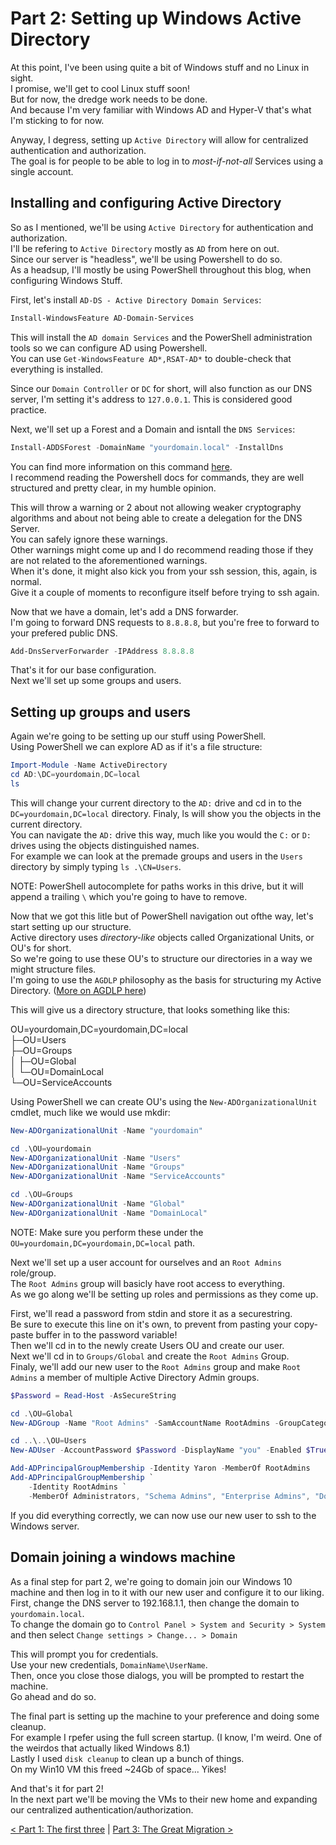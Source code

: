 # Part 2: Setting up Windows Active Directory

At this point, I've been using quite a bit of Windows stuff and no Linux in sight.  
I promise, we'll get to cool Linux stuff soon!  
But for now, the dredge work needs to be done.  
And because I'm very familiar with Windows AD and Hyper-V that's what I'm sticking to for now.  

Anyway, I degress, setting up `Active Directory` will allow for centralized authentication and authorization.  
The goal is for people to be able to log in to *most-if-not-all* Services using a single account.  

## Installing and configuring Active Directory

So as I mentioned, we'll be using `Active Directory` for authentication and authorization.  
I'll be refering to `Active Directory` mostly as `AD` from here on out.  
Since our server is "headless", we'll be using Powershell to do so.  
As a headsup, I'll mostly be using PowerShell throughout this blog, when configuring Windows Stuff.  

First, let's install `AD-DS - Active Directory Domain Services`:  

```PowerShell
Install-WindowsFeature AD-Domain-Services
```

This will install the `AD domain Services` and the PowerShell administration tools so we can configure AD using Powershell.  
You can use `Get-WindowsFeature AD*,RSAT-AD*` to double-check that everything is installed.  

Since our `Domain Controller` or `DC` for short, will also function as our DNS server,
I'm setting it's address to `127.0.0.1`. This is considered good practice.  

Next, we'll set up a Forest and a Domain and isntall the `DNS Services`:  

```Powershell
Install-ADDSForest -DomainName "yourdomain.local" -InstallDns
```

You can find more information on this command [here](https://docs.microsoft.com/en-us/powershell/module/addsdeployment/install-addsforest?view=win10-ps).  
I recommend reading the Powershell docs for commands, they are well structured and pretty clear, in my humble opinion.  

This will throw a warning or 2 about not allowing weaker cryptography algorithms and about not being able to create a delegation for the DNS Server.  
You can safely ignore these warnings.  
Other warnings might come up and I do recommend reading those if they are not related to the aforementioned warnings.  
When it's done, it might also kick you from your ssh session, this, again, is normal.  
Give it a couple of moments to reconfigure itself before trying to ssh again.  

Now that we have a domain, let's add a DNS forwarder.  
I'm going to forward DNS requests to `8.8.8.8`, but you're free to forward to your prefered public DNS.  

```Powershell
Add-DnsServerForwarder -IPAddress 8.8.8.8
```

That's it for our base configuration.  
Next we'll set up some groups and users.  

## Setting up groups and users

Again we're going to be setting up our stuff using PowerShell.  
Using PowerShell we can explore AD as if it's a file structure:  

```Powershell
Import-Module -Name ActiveDirectory
cd AD:\DC=yourdomain,DC=local
ls
```

This will change your current directory to the `AD:` drive and cd in to the `DC=yourdomain,DC=local` directory.
Finaly, ls will show you the objects in the current directory.  
You can navigate the `AD:` drive this way, much like you would the `C:` or `D:` drives using the objects distinguished names.  
For example we can look at the premade groups and users in the `Users` directory by simply typing `ls .\CN=Users`.  

NOTE: PowerShell autocomplete for paths works in this drive, but it will append a trailing `\` which you're going to have to remove.  

Now that we got this litle but of PowerShell navigation out ofthe way, let's start setting up our structure.  
Active directory uses *directory-like* objects called Organizational Units, or OU's for short.  
So we're going to use these OU's to structure our directories in a way we might structure files.  
I'm going to use the `AGDLP` philosophy as the basis for structuring my Active Directory. ([More on AGDLP here](https://en.wikipedia.org/wiki/AGDLP))  

This will give us a directory structure, that looks something like this:  

OU=yourdomain,DC=yourdomain,DC=local  
  ├─OU=Users  
  ├─OU=Groups  
  │  ├─OU=Global  
  │  └─OU=DomainLocal  
  └─OU=ServiceAccounts  

Using PowerShell we can create OU's using the `New-ADOrganizationalUnit` cmdlet, much like we would use mkdir:  

```Powershell
New-ADOrganizationalUnit -Name "yourdomain"

cd .\OU=yourdomain
New-ADOrganizationalUnit -Name "Users"
New-ADOrganizationalUnit -Name "Groups"
New-ADOrganizationalUnit -Name "ServiceAccounts"

cd .\OU=Groups
New-ADOrganizationalUnit -Name "Global"
New-ADOrganizationalUnit -Name "DomainLocal"
```

NOTE: Make sure you perform these under the `OU=yourdomain,DC=yourdomain,DC=local` path.  

Next we'll set up a user account for ourselves and an `Root Admins` role/group.  
The `Root Admins` group will basicly have root access to everything.  
As we go along we'll be setting up roles and permissions as they come up.  

First, we'll read a password from stdin and store it as a securestring.  
Be sure to execute this line on it's own, to prevent from pasting your copy-paste buffer in to the password variable!  
Then we'll cd in to the newly create Users OU and create our user.  
Next we'll cd in to `Groups/Global` and create the `Root Admins` Group.  
Finaly, we'll add our new user to the `Root Admins` group and make `Root Admins` a member of multiple Active Directory Admin groups.  

```Powershell
$Password = Read-Host -AsSecureString

cd .\OU=Global
New-ADGroup -Name "Root Admins" -SamAccountName RootAdmins -GroupCategory Security -GroupScope Global

cd ..\..\OU=Users
New-ADUser -AccountPassword $Password -DisplayName "you" -Enabled $True -Name "you" -PasswordNeverExpires $True

Add-ADPrincipalGroupMembership -Identity Yaron -MemberOf RootAdmins
Add-ADPrincipalGroupMembership `
    -Identity RootAdmins `
    -MemberOf Administrators, "Schema Admins", "Enterprise Admins", "Domain Admins", "Group Policy Creator Owners"
```

If you did everything correctly, we can now use our new user to ssh to the Windows server.  

## Domain joining a windows machine

As a final step for part 2, we're going to domain join our Windows 10 machine
and then log in to it with our new user and configure it to our liking.  
First, change the DNS server to 192.168.1.1, then change the domain to `yourdomain.local`.  
To change the domain go to `Control Panel > System and Security > System` and then select `Change settings > Change... > Domain`

This will prompt you for credentials.  
Use your new credentials, `DomainName\UserName`.  
Then, once you close those dialogs, you will be prompted to restart the machine.  
Go ahead and do so.  

The final part is setting up the machine to your preference and doing some cleanup.  
For example I rpefer using the full screen startup. (I know, I'm weird. One of the weirdos that actually liked Windows 8.1)  
Lastly I used `disk cleanup` to clean up a bunch of things.  
On my Win10 VM this freed ~24Gb of space... Yikes!  

And that's it for part 2!  
In the next part we'll be moving the VMs to their new home and expanding our centralized authentication/authorization.  

[< Part 1: The first three](part_1.md) | [Part 3: The Great Migration >](part_3.md)

